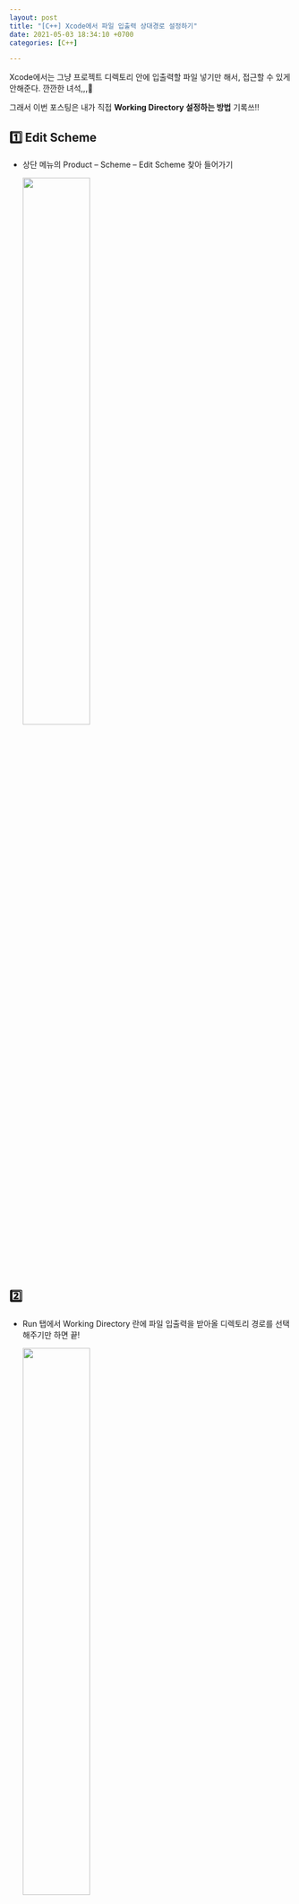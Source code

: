 ```yaml
---
layout: post
title: "[C++] Xcode에서 파일 입출력 상대경로 설정하기"
date: 2021-05-03 18:34:10 +0700
categories: [C++]

---
```


Xcode에서는 그냥 프로젝트 디렉토리 안에 입출력할 파일 넣기만 해서, 접근할 수 있게 안해준다. 깐깐한 녀석,,,🤔

그래서 이번 포스팅은 내가 직접 **Working Directory 설정하는 방법** 기록쓰!!

## 1️⃣ Edit Scheme

- 상단 메뉴의 Product – Scheme – Edit Scheme 찾아 들어가기

  <img src="https://user-images.githubusercontent.com/47033052/116869254-585dd080-ac4b-11eb-98b4-c2558cdb2c42.png" width="50%">

## 2️⃣

- Run 탭에서 Working Directory 란에 파일 입출력을 받아올 디렉토리 경로를 선택해주기만 하면 끝!

  <img src="https://user-images.githubusercontent.com/47033052/116869487-caceb080-ac4b-11eb-8600-935cecd72b1e.png" width="50%">